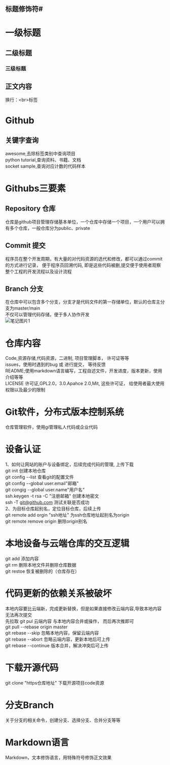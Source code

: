 ## 标题修饰符\#

# 一级标题
## 二级标题
### 三级标题

## 正文内容
   换行：\<br\>标签

# Github 
## 关键字查询
awesome,去除标签类别中查询项目<br>
python tutorial,查询资料、书籍、文档<br>
socket sample,查询对应计数的代码样本<br>
# Githubs三要素
## Repository 仓库
仓库是github项目管理存储基本单位，一个仓库中存储一个项目，一个用户可以拥有多个仓库，一般仓库分为public、private
## Commit 提交
程序员在整个开发周期，有大量的对代码资源的选代和修改，都可以通过commit的方式进行记录， 便于程序员回溯代码, 即是这些代码被删,提交便于使用者观察整个工程的开发流程以及设计流程
## Branch 分支
在仓库中可以包含多个分支，分支才是代码文件的第一存储单位，默认的仓库主分支为master/main<br>
不仅可以管理代码存储，便于多人协作开发<br>
![笔记图片1](https://i.postimg.cc/zVr2QLvT/1.png)

# 仓库内容
Code,资源存储,代码资源，二进制, 项目管理脚本， 许可证等等<br>
issues，使用时遇到的bug 或 进行提交， 等待反馈<br>
README;使用markdown语言编写，工程自述文件，开发进度，版本更新，使用介绍等等<br>
LICENSE 许可证,GPL2.0，3.0.Apahce 2.0,Mit, 这些许可证， 给使用者最大使用权限以及最少的限制<br>
# Git软件，分布式版本控制系统
仓库管理软件，使用gi管理私人代码或企业代码<br>

# 设备认证
1、如何让网站的账户与设备绑定，后续完成代码的管理, 上传下载<br>
git init   创建本地仓库<br>
git config --list   查看git的配置文件<br>
git config --global user.email"邮箱"<br>
git congig --global user.name"用户名“<br>
ssh.keygen -t rsa -C "注册邮箱"   创建本地密文<br>
ssh -T git@github.com   测试关联是否成功<br>
2、为目标仓库起别名，定位目标仓库，后续上传<br>
git remote add orgin "ssh地址"   为ssh仓库地址起别名为origin<br>
git remote remove origin   删除origin别名<br>
# 本地设备与云端仓库的交互逻辑
git add       添加内容<br>
git rm        删除本地文件并删除仓库数据<br>
git restoe    恢复被删除的（仓库存在）<br>

# 代码更新的依赖关系被破坏
本地内容要比云端新，完成更新替换，但是如果直接修改云端内容,导致本地内容无法再次提交<br>
先拉取 git pul 云端内容 与本地内容合井或操作， 而后再次推即可<br>
git pull --rebase origin master<br>
git rebase --skip   忽略本地内容，保留云端内容<br>
git rebase --abort  忽略云端内容，更新本地后可上传<br>
git rebase --continue  版本合并，解决冲突后可上传<br>
# 下载开源代码
git clone "https仓库地址"   下载开源项目code资源<br>
# 分支Branch
关于分支的相关命令，创建分支、选择分支、合并分支等等<br>
# Markdown语言
Markdown，文本修饰语言，用特殊符号修饰正文效果




